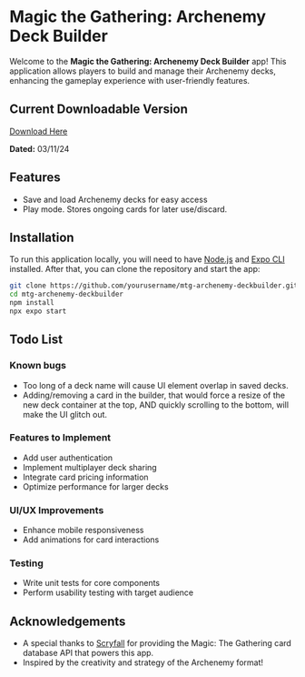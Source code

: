 # Magic the Gathering: Archenemy Deck Builder

Welcome to the **Magic the Gathering: Archenemy Deck Builder** app! This application allows players to build and manage their Archenemy decks, enhancing the gameplay experience with user-friendly features.

## Current Downloadable Version
[Download Here](https://expo.dev/accounts/ztamoa/projects/mtg-archenemy-deckbuilder/builds/0970c219-5380-450f-8edb-163a561a7b13)

**Dated:** 03/11/24

## Features
- Save and load Archenemy decks for easy access
- Play mode. Stores ongoing cards for later use/discard.

## Installation
To run this application locally, you will need to have [Node.js](https://nodejs.org/) and [Expo CLI](https://docs.expo.dev/get-started/installation/) installed. After that, you can clone the repository and start the app:

```bash
git clone https://github.com/yourusername/mtg-archenemy-deckbuilder.git
cd mtg-archenemy-deckbuilder
npm install
npx expo start
```

## Todo List

### Known bugs
- Too long of a deck name will cause UI element overlap in saved decks.
- Adding/removing a card in the builder, that would force a resize of the new deck container at the top, AND
  quickly scrolling to the bottom, will make the UI glitch out.

### Features to Implement
- Add user authentication
- Implement multiplayer deck sharing
- Integrate card pricing information
- Optimize performance for larger decks

### UI/UX Improvements
- Enhance mobile responsiveness
- Add animations for card interactions

### Testing
- Write unit tests for core components
- Perform usability testing with target audience

## Acknowledgements
- A special thanks to [Scryfall](https://scryfall.com/) for providing the Magic: The Gathering card database API that powers this app.
- Inspired by the creativity and strategy of the Archenemy format!

